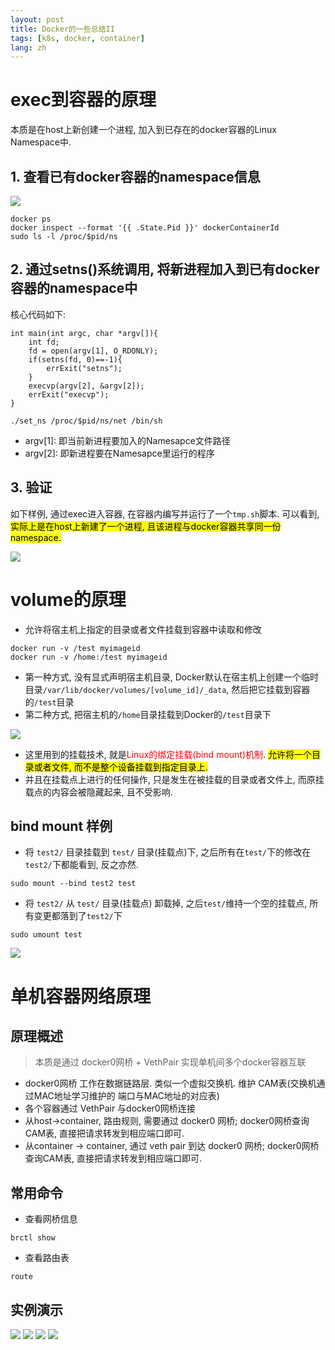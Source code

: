 ```yaml
---
layout: post
title: Docker的一些总结II
tags: [k8s, docker, container]
lang: zh
---
```



# exec到容器的原理
本质是在host上新创建一个进程, 加入到已存在的docker容器的Linux Namespace中.

## 1. 查看已有docker容器的namespace信息

![](https://davywalker-bucket.oss-cn-shanghai.aliyuncs.com/img/202206122047763.svg)

```shell
docker ps
docker inspect --format '{{ .State.Pid }}' dockerContainerId
sudo ls -l /proc/$pid/ns
```

## 2. 通过setns()系统调用, 将新进程加入到已有docker容器的namespace中

核心代码如下: 

```shell
int main(int argc, char *argv[]){
	int fd;
	fd = open(argv[1], O_RDONLY);
	if(setns(fd, 0)==-1){
		errExit("setns");
	}
	execvp(argv[2], &argv[2]);
	errExit("execvp");
}
```

```shell
./set_ns /proc/$pid/ns/net /bin/sh
```
- argv[1]: 即当前新进程要加入的Namesapce文件路径
- argv[2]: 即新进程要在Namesapce里运行的程序


## 3. 验证
如下样例, 通过exec进入容器, 在容器内编写并运行了一个`tmp.sh`脚本. 
可以看到, <mark>实际上是在host上新建了一个进程, 且该进程与docker容器共享同一份namespace.</mark>

![](https://davywalker-bucket.oss-cn-shanghai.aliyuncs.com/img/202206122112834.svg)

# volume的原理

- 允许将宿主机上指定的目录或者文件挂载到容器中读取和修改

```shell
docker run -v /test myimageid
docker run -v /home:/test myimageid
```

- 第一种方式, 没有显式声明宿主机目录, Docker默认在宿主机上创建一个临时目录`/var/lib/docker/volumes/[volume_id]/_data`, 然后把它挂载到容器的`/test`目录
- 第二种方式, 把宿主机的`/home`目录挂载到Docker的`/test`目录下

![](https://davywalker-bucket.oss-cn-shanghai.aliyuncs.com/img/202206122150473.svg)

- 这里用到的挂载技术, 就是<font color='red'>Linux的绑定挂载(bind mount)机制</font>. <mark>允许将一个目录或者文件, 而不是整个设备挂载到指定目录上.</mark>
- 并且在挂载点上进行的任何操作, 只是发生在被挂载的目录或者文件上, 而原挂载点的内容会被隐藏起来, 且不受影响.


## bind mount 样例

- 将 `test2/` 目录挂载到 `test/` 目录(挂载点)下, 之后所有在`test/`下的修改在`test2/`下都能看到, 反之亦然.

```shell
sudo mount --bind test2 test
```

- 将 `test2/` 从 `test/` 目录(挂载点) 卸载掉, 之后`test/`维持一个空的挂载点, 所有变更都落到了`test2/`下

```shell
sudo umount test
```

![](https://davywalker-bucket.oss-cn-shanghai.aliyuncs.com/img/202206122208304.svg)


# 单机容器网络原理

## 原理概述

> 本质是通过 docker0网桥 + VethPair 实现单机间多个docker容器互联

- docker0网桥 工作在数据链路层. 类似一个虚拟交换机. 维护 CAM表(交换机通过MAC地址学习维护的 端口与MAC地址的对应表)
- 各个容器通过 VethPair 与docker0网桥连接
- 从host->container, 路由规则, 需要通过 docker0 网桥; docker0网桥查询CAM表, 直接把请求转发到相应端口即可.
- 从container -> container, 通过 veth pair 到达 docker0 网桥; docker0网桥查询CAM表, 直接把请求转发到相应端口即可.

## 常用命令

- 查看网桥信息

```shell
brctl show
```

- 查看路由表

```shell
route
```


## 实例演示

![](https://davywalker-bucket.oss-cn-shanghai.aliyuncs.com/img/202206122305851.png)
![](https://davywalker-bucket.oss-cn-shanghai.aliyuncs.com/img/202206122305137.png)
![](https://davywalker-bucket.oss-cn-shanghai.aliyuncs.com/img/202206122305508.png)
![](https://davywalker-bucket.oss-cn-shanghai.aliyuncs.com/img/202206122305564.png)
